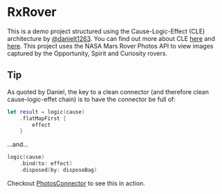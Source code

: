 # RxRover

This is a demo project structured using the Cause-Logic-Effect (CLE) architecture by [@danielt1263][1]. You can find out more about CLE [here][2] and [here][3]. This project uses the NASA Mars Rover Photos API to view images captured by the Opportunity, Spirit and Curiosity rovers.

## Tip

As quoted by Daniel, the key to a clean connector (and therefore clean cause-logic-effet chain) is to have the connector be full of:

```swift
let result = logic(cause)
    .flatMapFirst {
        effect
    }
```

...and...

```swift
logic(cause)
    .bind(to: effect)
    .disposed(by: disposeBag)
```

Checkout [PhotosConnector][4] to see this in action.

[1]: https://github.com/danielt1263
[2]: https://github.com/danielt1263/CLE-Architecture-Tools
[3]: https://github.com/danielt1263/RxEarthquake
[4]: https://github.com/greghive/RxRover/blob/main/RxRover/Scenes/Photos/Photos/PhotosConnector.swift
